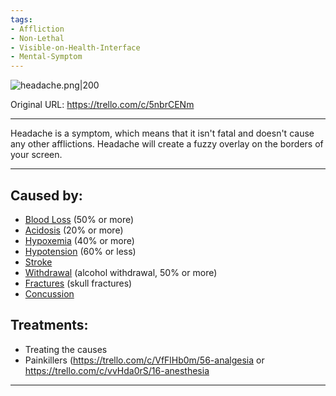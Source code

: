 ```yaml
---
tags:
- Affliction
- Non-Lethal
- Visible-on-Health-Interface
- Mental-Symptom
---
```


![headache.png\|200](/Symptoms/Headache%20-%20Attachments/6718845db30472d958dd7b57.png)

Original URL: https://trello.com/c/5nbrCENm

---

Headache is a symptom, which means that it isn't fatal and doesn't cause any other afflictions. Headache will create a fuzzy overlay on the borders of your screen.

---

## Caused by:

- [Blood Loss](../Blood/Blood%20Loss.md) (50% or more)
- [Acidosis](../Blood/Acidosis.md) (20% or more)
- [Hypoxemia](../Blood/Hypoxemia.md) (40% or more)
- [Hypotension](../Blood/Hypotension.md) (60% or less)
- [Stroke](../Head_Brain/Stroke.md)
- [Withdrawal](../Head_Brain/Withdrawal.md) (alcohol withdrawal, 50% or more)
- [Fractures](../Bones/Fractures.md) (skull fractures)
- [Concussion](../Head_Brain/Concussion.md)

## Treatments:

- Treating the causes
- Painkillers (https://trello.com/c/VfFlHb0m/56-analgesia or https://trello.com/c/vvHda0rS/16-anesthesia

---

